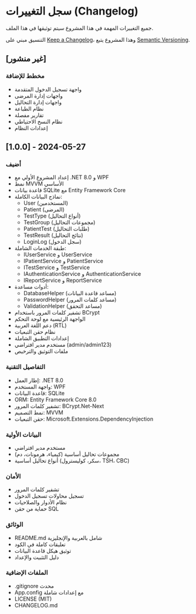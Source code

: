 # سجل التغييرات (Changelog)

جميع التغييرات المهمة في هذا المشروع سيتم توثيقها في هذا الملف.

التنسيق مبني على [Keep a Changelog](https://keepachangelog.com/en/1.0.0/)،
وهذا المشروع يتبع [Semantic Versioning](https://semver.org/spec/v2.0.0.html).

## [غير منشور]

### مخطط للإضافة
- واجهة تسجيل الدخول المتقدمة
- واجهات إدارة المرضى
- واجهات إدارة التحاليل
- نظام الطباعة
- تقارير مفصلة
- نظام النسخ الاحتياطي
- إعدادات النظام

## [1.0.0] - 2024-05-27

### أضيف
- إعداد المشروع الأولي مع .NET 8.0 و WPF
- نمط MVVM الأساسي
- قاعدة بيانات SQLite مع Entity Framework Core
- نماذج البيانات الكاملة:
  - User (المستخدمين)
  - Patient (المرضى)
  - TestType (أنواع التحاليل)
  - TestGroup (مجموعات التحاليل)
  - PatientTest (طلبات التحاليل)
  - TestResult (نتائج التحاليل)
  - LoginLog (سجل الدخول)
- طبقة الخدمات الشاملة:
  - IUserService و UserService
  - IPatientService و PatientService
  - ITestService و TestService
  - IAuthenticationService و AuthenticationService
  - IReportService و ReportService
- أدوات مساعدة:
  - DatabaseHelper (مساعد قاعدة البيانات)
  - PasswordHelper (مساعد كلمات المرور)
  - ValidationHelper (مساعد التحقق)
- تشفير كلمات المرور باستخدام BCrypt
- الواجهة الرئيسية مع لوحة التحكم
- دعم اللغة العربية (RTL)
- نظام حقن التبعيات
- إعدادات التطبيق الشاملة
- مستخدم مدير افتراضي (admin/admin123)
- ملفات التوثيق والترخيص

### التفاصيل التقنية
- إطار العمل: .NET 8.0
- واجهة المستخدم: WPF
- قاعدة البيانات: SQLite
- ORM: Entity Framework Core 8.0
- تشفير كلمات المرور: BCrypt.Net-Next
- نمط التصميم: MVVM
- حقن التبعيات: Microsoft.Extensions.DependencyInjection

### البيانات الأولية
- مستخدم مدير افتراضي
- مجموعات تحاليل أساسية (كيمياء، هرمونات، دم)
- أنواع تحاليل أساسية (سكر، كوليسترول، TSH، CBC)

### الأمان
- تشفير كلمات المرور
- تسجيل محاولات تسجيل الدخول
- نظام الأدوار والصلاحيات
- حماية من حقن SQL

### الوثائق
- README.md شامل بالعربية والإنجليزية
- تعليقات كاملة في الكود
- توثيق هيكل قاعدة البيانات
- دليل التثبيت والإعداد

### الملفات الإضافية
- .gitignore محدث
- App.config مع إعدادات شاملة
- LICENSE (MIT)
- CHANGELOG.md
